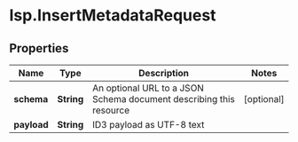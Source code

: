 # Isp.InsertMetadataRequest

## Properties

Name | Type | Description | Notes
------------ | ------------- | ------------- | -------------
**schema** | **String** | An optional URL to a JSON Schema document describing this resource | [optional] 
**payload** | **String** | ID3 payload as UTF-8 text | 



